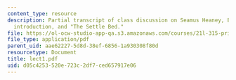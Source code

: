 ```yaml
---
content_type: resource
description: Partial transcript of class discussion on Seamus Heaney, Beowulf, translator's
  introduction, and "The Settle Bed."
file: https://ol-ocw-studio-app-qa.s3.amazonaws.com/courses/21l-315-prizewinners-spring-2007/d05c4253520e723c2df7ced657917e06_lect1.pdf
file_type: application/pdf
parent_uid: aae62227-5d8d-38ef-6856-1a930308f80d
resourcetype: Document
title: lect1.pdf
uid: d05c4253-520e-723c-2df7-ced657917e06
---
```

